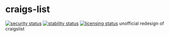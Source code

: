# craigs-list
[![security status](https://qa.meterian.com/badge/pb/4b1c905e-aa0c-4331-8f8e-745028041cea/security)](https://qa.meterian.com/projects/?pid=4b1c905e-aa0c-4331-8f8e-745028041cea) [![stability status](https://qa.meterian.com/badge/pb/4b1c905e-aa0c-4331-8f8e-745028041cea/stability)](https://qa.meterian.com/projects/?pid=4b1c905e-aa0c-4331-8f8e-745028041cea) [![licensing status](https://qa.meterian.com/badge/pb/4b1c905e-aa0c-4331-8f8e-745028041cea/licensing)](https://qa.meterian.com/projects/?pid=4b1c905e-aa0c-4331-8f8e-745028041cea)
unofficial redesign of craigslist
